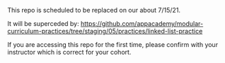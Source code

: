 This repo is scheduled to be replaced on our about 7/15/21.

It will be superceded by:  https://github.com/appacademy/modular-curriculum-practices/tree/staging/05/practices/linked-list-practice

If you are accessing this repo for the first time, please confirm with your instructor which is correct for your cohort.
